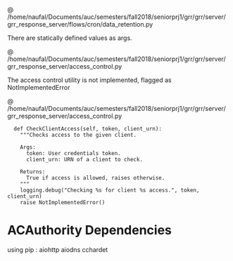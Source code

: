 
@ /home/naufal/Documents/auc/semesters/fall2018/seniorprj1/grr/grr/server/grr_response_server/flows/cron/data_retention.py

There are statically defined values as args.

@ /home/naufal/Documents/auc/semesters/fall2018/seniorprj1/grr/grr/server/grr_response_server/access_control.py

The access control utility is not implemented, flagged as NotImplementedError

@ /home/naufal/Documents/auc/semesters/fall2018/seniorprj1/grr/grr/server/grr_response_server/access_control.py
```
  def CheckClientAccess(self, token, client_urn):
    """Checks access to the given client.

    Args:
      token: User credentials token.
      client_urn: URN of a client to check.

    Returns:
      True if access is allowed, raises otherwise.
    """
    logging.debug("Checking %s for client %s access.", token, client_urn)
    raise NotImplementedError()
```
ACAuthority Dependencies
========================

using pip : 
aiohttp
aiodns
cchardet


